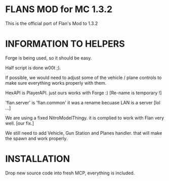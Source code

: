 # FLANS MOD for MC 1.3.2 #

This is the official port of Flan's Mod to 1.3.2

# INFORMATION TO HELPERS #

Forge is being used, so it should be easy.

Half script is done w00t ;).

If possible, we would need to adjust some of the vehicle / plane controls to make sure everything works properly with them.

HexAPI is PlayerAPI. just ours works with Forge :) [Re-name is temporary !]

'flan.server' is 'flan.common' it was a rename becuase LAN is a server [lol ...]

We are using a fixed NitroModelThingy. it is complied to work with Flan very well. [our fix.]

We still need to add Vehicle, Gun Station and Planes handler. that will make the spawn and work properly.


# INSTALLATION #

Drop new source code into fresh MCP, everything is included.